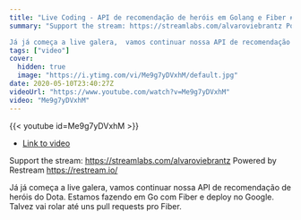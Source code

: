 ```yaml
---
title: "Live Coding - API de recomendação de heróis em Golang e Fiber #5"
summary: "Support the stream: https://streamlabs.com/alvaroviebrantz Powered by Restream https://restream.io/

Já já começa a live galera,  vamos continuar nossa API de recomendação de heróis do Dota. Estamos fazendo em Go com Fiber e deploy no Google. Talvez vai rolar até uns pull requests pro Fiber."
tags: ["video"]
cover:
  hidden: true
  image: "https://i.ytimg.com/vi/Me9g7yDVxhM/default.jpg"
date: 2020-05-10T23:40:27Z
videoUrl: "https://www.youtube.com/watch?v=Me9g7yDVxhM"
video: "Me9g7yDVxhM"
---
```


<!-- truncate -->

{{< youtube id=Me9g7yDVxhM >}}

- [Link to video](https://www.youtube.com/watch?v=Me9g7yDVxhM)

Support the stream: https://streamlabs.com/alvaroviebrantz Powered by Restream https://restream.io/

Já já começa a live galera,  vamos continuar nossa API de recomendação de heróis do Dota. Estamos fazendo em Go com Fiber e deploy no Google. Talvez vai rolar até uns pull requests pro Fiber.
